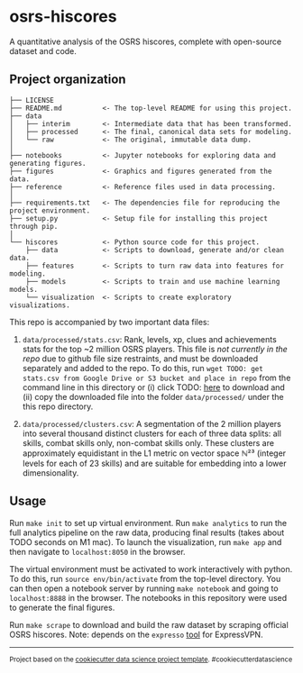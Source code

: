osrs-hiscores
=============

A quantitative analysis of the OSRS hiscores, complete with open-source dataset and code.

Project organization
--------------------

    ├── LICENSE
    ├── README.md          <- The top-level README for using this project.
    ├── data
    │   ├── interim        <- Intermediate data that has been transformed.
    │   ├── processed      <- The final, canonical data sets for modeling.
    │   └── raw            <- The original, immutable data dump.
    │
    ├── notebooks          <- Jupyter notebooks for exploring data and generating figures.
    ├── figures            <- Graphics and figures generated from the data.
    ├── reference          <- Reference files used in data processing.
    │
    ├── requirements.txt   <- The dependencies file for reproducing the project environment.
    ├── setup.py           <- Setup file for installing this project through pip.
    │
    └── hiscores           <- Python source code for this project.
        ├── data           <- Scripts to download, generate and/or clean data.
        ├── features       <- Scripts to turn raw data into features for modeling.
        ├── models         <- Scripts to train and use machine learning models.
        └── visualization  <- Scripts to create exploratory visualizations.

This repo is accompanied by two important data files:

1. `data/processed/stats.csv`: Rank, levels, xp, clues and achievements stats for the top \~2 million OSRS players. This file is *not currently in the repo* due to github file size restraints, and must be downloaded separately and added to the repo. To do this, run `wget TODO: get stats.csv from Google Drive or S3 bucket and place in repo` from the command line in this directory or (i) click TODO: [here]() to download and (ii) copy the downloaded file into the folder `data/processed/` under the this repo directory.

2. `data/processed/clusters.csv`: A segmentation of the 2 million players into several thousand distinct clusters for each of three data splits: all skills, combat skills only, non-combat skills only. These clusters are approximately equidistant in the L1 metric on vector space &#x2115;&#x00B2;&#x00B3; (integer levels for each of 23 skills) and are suitable for embedding into a lower dimensionality.

Usage
----------------------

Run `make init` to set up virtual environment. Run `make analytics` to run the full analytics pipeline on the raw data, producing final results (takes about TODO seconds on M1 mac). To launch the visualization, run `make app` and then navigate to `localhost:8050` in the browser.

The virtual environment must be activated to work interactively with python. To do this, run `source env/bin/activate` from the top-level directory. You can then open a notebook server by running `make notebook` and going to `localhost:8888` in the browser. The notebooks in this repository were used to generate the final figures.

Run `make scrape` to download and build the raw dataset by scraping official OSRS hiscores. Note: depends on the `expresso` [tool](https://github.com/sttz/expresso) for ExpressVPN.

--------

<p><small>Project based on the <a target="_blank" href="https://drivendata.github.io/cookiecutter-data-science/">cookiecutter data science project template</a>. #cookiecutterdatascience</small></p>
